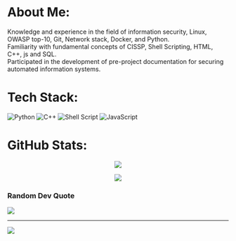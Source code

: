 # About Me:
Knowledge and experience in the field of information security, Linux, OWASP top-10, Git, Network stack, Docker, and Python.<br>Familiarity with fundamental concepts of CISSP, Shell Scripting, HTML, C++, js and SQL.<br>Participated in the development of pre-project documentation for securing automated information systems.


# Tech Stack:
![Python](https://img.shields.io/badge/python-3670A0?style=flat&logo=python&logoColor=ffdd54) ![C++](https://img.shields.io/badge/c++-%2300599C.svg?style=flat&logo=c%2B%2B&logoColor=white) ![Shell Script](https://img.shields.io/badge/shell_script-%23121011.svg?style=flat&logo=gnu-bash&logoColor=white) ![JavaScript](https://img.shields.io/badge/javascript-%23323330.svg?style=flat&logo=javascript&logoColor=%23F7DF1E)
# GitHub Stats:

<p align="center">
	<img src="https://github-readme-streak-stats.herokuapp.com/?user=andI7836I&theme=onedark&hide_border=false"/>
</p>
<p align="center">
	<img src="https://github-readme-stats.vercel.app/api/top-langs/?username=andI7836I&theme=onedark&hide_border=false&include_all_commits=true&count_private=false&layout=compact"/>
</p>

### Random Dev Quote
![](https://quotes-github-readme.vercel.app/api?type=horizontal&theme=dark)

---
[![](https://visitcount.itsvg.in/api?id=andI7836I&icon=2&color=12)](https://visitcount.itsvg.in)

<!-- Proudly created with GPRM ( https://gprm.itsvg.in ) -->
